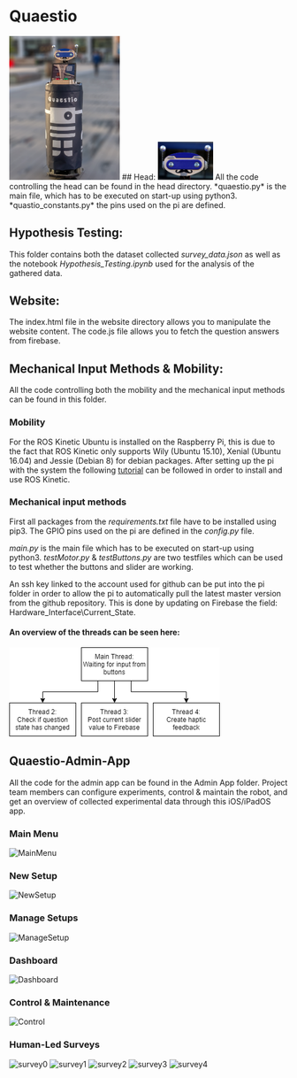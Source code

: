 # Quaestio
<img src="https://github.com/ledangaravi/Quaestio/blob/master/Schematics/robotWhole.png" width="200">
## Head:
<img src="https://github.com/ledangaravi/Quaestio/blob/master/Schematics/head.png" width="100">
All the code controlling the head can be found in the head directory.
*quaestio.py* is the main file, which has to be executed on start-up using python3.
*quastio_constants.py* the pins used on the pi are defined.

## Hypothesis Testing:
This folder contains both the dataset collected *survey_data.json* as well as the notebook *Hypothesis_Testing.ipynb* used for the analysis of the gathered data.

## Website:
The index.html file in the website directory allows you to manipulate the website content. The code.js file allows you to fetch the question answers from firebase.

## Mechanical Input Methods & Mobility:
All the code controlling both the mobility and the mechanical input methods can be found in this folder.

### Mobility
For the ROS Kinetic Ubuntu is installed on the Raspberry Pi, this is due to the fact that ROS Kinetic only supports Wily (Ubuntu 15.10), Xenial (Ubuntu 16.04) and Jessie (Debian 8) for debian packages. After setting up the pi with the system the following [tutorial](http://wiki.ros.org/ROSberryPi/Installing%20ROS%20Kinetic%20on%20the%20Raspberry%20Pi) can be followed in order to install and use ROS Kinetic.

### Mechanical input methods
First all packages from the *requirements.txt* file have to be installed using pip3.
The GPIO pins used on the pi are defined in the *config.py* file. 

*main.py* is the main file which has to be executed on start-up using python3.
*testMotor.py* & *testButtons.py* are two testfiles which can be used to test whether the buttons and slider are working.

An ssh key linked to the account used for github can be put into the pi folder in order to allow the pi to automatically pull the latest master version from the github repository. This is done by updating on Firebase the field: Hardware_Interface\Current_State.

#### An overview of the threads can be seen here:
![Threads](https://github.com/ledangaravi/Quaestio/blob/master/Schematics/inputThreads.png)

## Quaestio-Admin-App
All the code for the admin app can be found in the Admin App folder.
Project team members can configure experiments, control & maintain the robot, and get an overview of collected experimental data through this iOS/iPadOS app.

### Main Menu
![MainMenu](https://user-images.githubusercontent.com/31923016/70916473-a69d1000-2013-11ea-8b67-fc2280e68029.png)

### New Setup
![NewSetup](https://user-images.githubusercontent.com/31923016/70916615-e5cb6100-2013-11ea-9b9b-c3cbcb873023.png)

### Manage Setups
![ManageSetup](https://user-images.githubusercontent.com/31923016/70916613-e5cb6100-2013-11ea-94c2-e6827fd31d02.png)

### Dashboard
![Dashboard](https://user-images.githubusercontent.com/31923016/70916616-e663f780-2013-11ea-88f1-d75482c42ce6.png)

### Control & Maintenance
![Control](https://user-images.githubusercontent.com/31923016/70916619-e663f780-2013-11ea-952e-c8fa3406c9d3.png)

### Human-Led Surveys
![survey0](https://user-images.githubusercontent.com/31923016/70916611-e5cb6100-2013-11ea-8ac7-5cce527ab6d9.png)
![survey1](https://user-images.githubusercontent.com/31923016/70916612-e5cb6100-2013-11ea-8ab0-041633b496b1.png)
![survey2](https://user-images.githubusercontent.com/31923016/70916617-e663f780-2013-11ea-9910-c0b029aaff41.png)
![survey3](https://user-images.githubusercontent.com/31923016/70916621-e6fc8e00-2013-11ea-9a82-4d5a747b6c78.png)
![survey4](https://user-images.githubusercontent.com/31923016/70917280-f0d2c100-2014-11ea-9c7f-d57aec01f34e.png)

